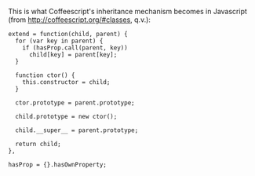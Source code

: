 This is what Coffeescript's inheritance mechanism becomes in
Javascript (from http://coffeescript.org/#classes, q.v.):

    extend = function(child, parent) {
      for (var key in parent) {
        if (hasProp.call(parent, key))
          child[key] = parent[key];
      }
    
      function ctor() {
        this.constructor = child;
      }
    
      ctor.prototype = parent.prototype; 
    
      child.prototype = new ctor();
    
      child.__super__ = parent.prototype;
    
      return child;
    },
    
    hasProp = {}.hasOwnProperty;
